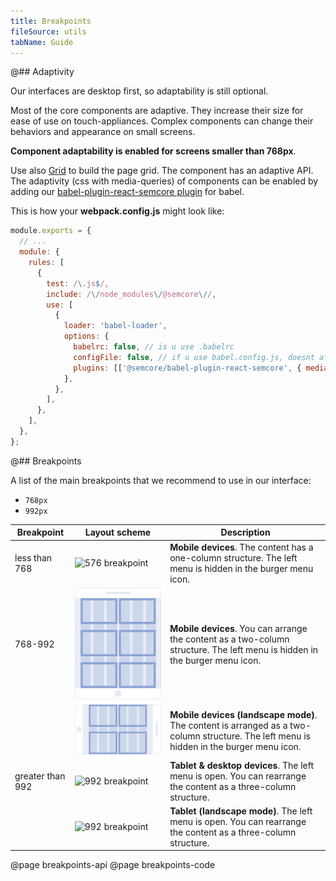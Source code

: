 ```yaml
---
title: Breakpoints
fileSource: utils
tabName: Guide
---
```


@## Adaptivity

Our interfaces are desktop first, so adaptability is still optional.

Most of the core components are adaptive. They increase their size for ease of use on touch-appliances. Complex components can change their behaviors and appearance on small screens.

**Component adaptability is enabled for screens smaller than 768px**.

Use also [Grid](/layout/grid-system/) to build the page grid. The component has an adaptive API.
The adaptivity (css with media-queries) of components can be enabled by adding our [babel-plugin-react-semcore plugin](https://github.com/semrush/intergalactic/blob/master/tools/babel-plugin-react-semcore/README.md) for babel.

This is how your **webpack.config.js** might look like:

```js
module.exports = {
  // ...
  module: {
    rules: [
      {
        test: /\.js$/,
        include: /\/node_modules\/@semcore\//,
        use: [
          {
            loader: 'babel-loader',
            options: {
              babelrc: false, // is u use .babelrc
              configFile: false, // if u use babel.config.js, doesnt affect babelrc option https://babeljs.io/docs/en/options#configfile
              plugins: [['@semcore/babel-plugin-react-semcore', { media: true }]],
            },
          },
        ],
      },
    ],
  },
};
```

@## Breakpoints

A list of the main breakpoints that we recommend to use in our interface:

- `768px`
- `992px`

| Breakpoint       | Layout scheme                                           | Description                                                                                                                              |
| ---------------- | ------------------------------------------------------- | ---------------------------------------------------------------------------------------------------------------------------------------- |
| less than 768    | ![576 breakpoint](static/breakpoints-576.png)           | **Mobile devices**. The content has a one-column structure. The left menu is hidden in the burger menu icon.                             |
| 768-992          | ![768 breakpoint](static/breakpoints-768.png)           | **Mobile devices**. You can arrange the content as a two-column structure. The left menu is hidden in the burger menu icon.              |
|                  | ![768 breakpoint](static/breakpoints-768-landscape.png) | **Mobile devices (landscape mode)**. The content is arranged as a two-column structure. The left menu is hidden in the burger menu icon. |
| greater than 992 | ![992 breakpoint](static/breakpoints-992.png)           | **Tablet & desktop devices**. The left menu is open. You can rearrange the content as a three-column structure.                          |
|                  | ![992 breakpoint](static/breakpoints-992-landscape.png) | **Tablet (landscape mode)**. The left menu is open. You can rearrange the content as a three-column structure.                           |

@page breakpoints-api
@page breakpoints-code
